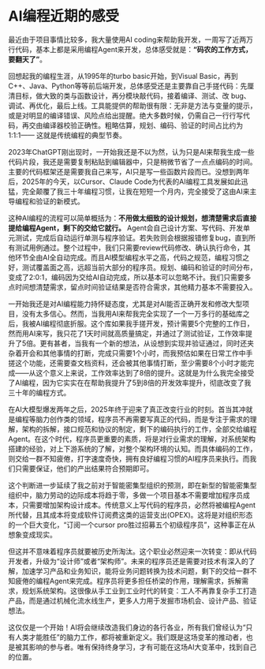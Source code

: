 # AI编程近期的感受

最近由于项目事情比较多，我大量使用AI coding来帮助我开发，一周写了近两万行代码，基本上都是采用编程Agent来开发，总体感受就是：**“码农的工作方式，要翻天了”**。

回想起我的编程生涯，从1995年的turbo basic开始，到Visual Basic，再到C++、Java、Python等等前后端开发，总体感受还是主要靠自己手搓代码：先厘清目标，做大致的类与函数设计，再分模块敲代码，接着编译、测试、改 bug、调试、再优化，最后上线。工具能提供的帮助很有限：无非是方法与变量的提示，或是对明显的编译错误、风险点给出提醒。绝大多数时候，仍需自己一行行写代码，再交由编译器校验正确性。粗略估算，规划、编码、验证的时间占比约为 1:1:1—— 这就是传统编程的典型节奏。

2023年ChatGPT刚出现时，一开始我还是不以为然，认为只是AI来帮我生成一些代码片段，我还是需要复制粘贴到编辑器中，只是稍微节省了一点点编码的时间。主要的代码框架还是需要我自己来写，AI只是写一些函数片段而已。没想到两年后，2025年的今天，以Cursor、Claude Code为代表的AI编程工具发展如此迅猛，完全颠覆了我三十年编程习惯，让我在短短一个月内，完全接受了这由AI来主导编程和验证的新模式。

这种AI编程的流程可以简单概括为：**不用做太细致的设计规划，想清楚需求后直接提给编程Agent，剩下的交给它就行。** Agent会自己设计方案、写代码、开发单元测试，完成后自动运行单测与程序验证。若失败则会根据报错修复bug，直到所有测试用例通过。整个过程中，我们只需要review代码修改、确认执行命令，其他环节全由AI全自动完成。而且AI模型编程水平之高，代码之规范，编程习惯之好，测试覆盖面之高，远超当前大部分的程序员。规划、编码和验证的时间分布，变成了2:0:1，编码因为交给AI自动完成，所以基本可以忽略不计。我们只需要多点时间想清楚需求，留点时间验证结果是否符合需求，其他精力基本不需要投入。

一开始我还是对AI编程能力持怀疑态度，尤其是对AI能否正确开发和修改大型项目，没有太多信心。然而，当我用AI来帮我完全实现了一个一万多行的基础库之后，我被AI编程彻底折服。这个库如果我手搓开发，预计需要5个完整的工作日，然而用AI来写，我只花了1天时间就高质量搞定，并通过了测试验证，工作效率提升了5倍。更有甚者，当我有一个新的想法，从设想到实现并验证通过，同时还夹杂着开会和其他事情的打断，完成只需要1个小时，而我预估如果在日常工作中手搓这个功能，还需要查文档资料，还会被其他事情打断，至少需要8个小时才能完成——从这个意义上来说，工作效率达到了8倍的提升。这就是为什么我完全接受了AI编程，因为它实实在在帮助我提升了5到8倍的开发效率提升，彻底改变了我三十年的编程方式。

在AI大模型爆发两年之后，2025年终于迎来了真正改变行业的时刻。首当其冲就是编程等脑力创作类的领域，程序员不再需要写真正的代码，而是专注于需求的理解，架构的拆解，接口规范和协议的制定，剩下的编码执行的工作，全部交给编程Agent。在这个时代，程序员更重要的素质，将是对行业需求的理解，对系统架构搭建的经验，对上下游系统的了解，对整个架构环境的认知。而具体编码的工作，则交给一群不知疲倦，打字速度奇快，拥有良好编程习惯的AI程序员来执行。而我们只需要保证，他们的产出结果符合预期即可。

这个判断进一步延续了我之前对于智能密集型组织的预测，即在新型的智能密集型组织中，脑力劳动的边际成本将趋于零，多做一个项目基本不需要增加程序员成本，只需要增加架构设计成本。传统意义上写代码的程序员，必然将被编程Agent所代替，且其成本将变成软件订阅费这类的运营支出(OPEX)。这将是对组织形态的一个巨大变化，“订阅一个cursor pro胜过招募五个初级程序员”，这种事正在从想象变成现实。

但这并不意味着程序员就要被历史所淘汰。这个职业必然迎来一次转变：即从代码开发者，升级为“设计师”或者“架构师”。未来的程序员还是需要对技术有深入的了解，加速学习产品和业务知识，能将业务问题转换为技术问题，剩下的交给一群不知疲倦的编程Agent来完成。程序员将更多担任桥梁的作用，理解需求，拆解需求，规划系统架构。这很像从手工业到工业时代的转变：工人不再靠复杂手工打造产品，而是通过机械化流水线生产，更多人力用于发掘市场机会、设计产品、验证想法。

这仅仅是一个开始！AI将会继续改造我们身边的各行各业，所有我们曾经认为“只有人类才能胜任”的脑力工作，都将被重新定义。我们既是这场变革的推动者，也是被其影响的参与者。唯有保持终身学习，才有可能在这场AI大变革中，找到自己的位置。
